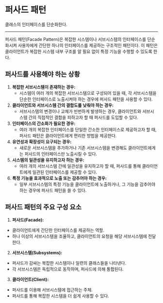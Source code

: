 # 퍼사드 패턴

클래스의 인터페이스를 단순화한다.

---

퍼사드 패턴(Facade Pattern)은 복잡한 시스템이나 서브시스템의 인터페이스를 단순화시켜 사용자에게 간단한 하나의 인터페이스를 제공하는 구조적인 패턴이다.
이 패턴은 클라이언트가 복잡한 시스템 내부 구조를 알 필요 없이 특정 기능을 수행할 수 있도록 한다.

## 퍼사드를 사용해야 하는 상황
1. **복잡한 서브시스템이 존재하는 경우:**
   - 시스템이 여러 개의 복잡한 서브시스템으로 구성되어 있을 때, 각 서브시스템을 단순한 인터페이스로 노출시켜야 하는 경우에 퍼사드 패턴을 사용할 수 있다.
2. **클라이언트와 서브시스템 간의 결합도를 낮춰야 하는 경우:**
   - 서브시스템의 변경이나 교체가 빈번하게 발생하는 경우, 클라이언트와 서브시스템 간의 직접적인 결합을 피하고자 할 때 퍼사드를 도입할 수 있다.
3. **인터페이스의 간소화가 필요한 경우:**
   - 여러 개의 복잡한 인터페이스를 단일한 간소한 인터페이스로 제공하고자 할 때, 퍼사드 패턴은 클라이언트에게 편리한 방법을 제공한다.
4. **유연성과 확장성이 요구되는 경우:**
   - 새로운 서브시스템을 추가하거나 기존 서브시스템을 변경해도 클라이언트에게는 퍼사드의 인터페이스만 노출시킬 수 있다.
5. **시스템의 일관성을 유지하고자 하는 경우:**
   - 여러 개의 서브시스템 간에 일관성을 유지하고자 할 때, 퍼사드를 통해 클라이언트에게 일관된 인터페이스를 제공할 수 있다.
6. **특정 기능을 효과적으로 노출 또는 감추어야 하는 경우:**
   - 일부 서브시스템의 특정 기능을 클라이언트에 노출하거나, 그 기능을 감추어야 하는 경우에 퍼사드 패턴을 쓸 수 있다.


## 퍼사드 패턴의 주요 구성 요소

1. **퍼사드(Facade):**
- 클라이언트에게 간단한 인터페이스를 제공하는 역할.
- 하나 이상의 서브시스템을 조율하고, 클라이언트의 요청을 해당 서브시스템에 전달한다.

2. **서브시스템(Subsystems):**
- 퍼사드가 감싸는 복잡한 시스템이나 일련의 클래스들을 나타낸다.
- 각 서브시스템은 독립적으로 동작하며, 퍼사드에 의해 통합된다.

3. **클라이언트(Client):**
- 퍼사드를 이용해 서브시스템에 접근하는 주체.
- 퍼사드를 통해 복잡한 시스템을 더 쉽게 사용할 수 있다.
